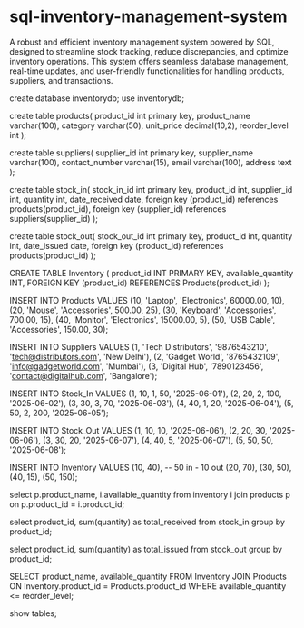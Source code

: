 # sql-inventory-management-system
A robust and efficient inventory management system powered by SQL, designed to streamline stock tracking, reduce discrepancies, and optimize inventory operations. This system offers seamless database management, real-time updates, and user-friendly functionalities for handling products, suppliers, and transactions.

create database inventorydb;
use inventorydb;

create table products(
product_id int primary key,
product_name varchar(100),
category varchar(50),
unit_price decimal(10,2),
reorder_level int
);

create table suppliers(
supplier_id int primary key,
supplier_name varchar(100),
contact_number varchar(15),
email varchar(100),
address text
);

create table stock_in(
stock_in_id int primary key,
product_id int,
supplier_id int,
quantity int,
date_received date,
foreign key (product_id) references products(product_id),
foreign key (supplier_id) references suppliers(supplier_id)
);

create table stock_out(
stock_out_id int primary key,
product_id int,
quantity int,
date_issued date,
foreign key (product_id) references products(product_id)
);

CREATE TABLE Inventory (
    product_id INT PRIMARY KEY,
    available_quantity INT,
    FOREIGN KEY (product_id) REFERENCES Products(product_id)
);

INSERT INTO Products VALUES
(10, 'Laptop', 'Electronics', 60000.00, 10),
(20, 'Mouse', 'Accessories', 500.00, 25),
(30, 'Keyboard', 'Accessories', 700.00, 15),
(40, 'Monitor', 'Electronics', 15000.00, 5),
(50, 'USB Cable', 'Accessories', 150.00, 30);

INSERT INTO Suppliers VALUES
(1, 'Tech Distributors', '9876543210', 'tech@distributors.com', 'New Delhi'),
(2, 'Gadget World', '8765432109', 'info@gadgetworld.com', 'Mumbai'),
(3, 'Digital Hub', '7890123456', 'contact@digitalhub.com', 'Bangalore');

INSERT INTO Stock_In VALUES
(1, 10, 1, 50, '2025-06-01'),
(2, 20, 2, 100, '2025-06-02'),
(3, 30, 3, 70, '2025-06-03'),
(4, 40, 1, 20, '2025-06-04'),
(5, 50, 2, 200, '2025-06-05');

INSERT INTO Stock_Out VALUES
(1, 10, 10, '2025-06-06'),
(2, 20, 30, '2025-06-06'),
(3, 30, 20, '2025-06-07'),
(4, 40, 5, '2025-06-07'),
(5, 50, 50, '2025-06-08');

INSERT INTO Inventory VALUES
(10, 40), -- 50 in - 10 out
(20, 70),
(30, 50),
(40, 15),
(50, 150);

select p.product_name, i.available_quantity from inventory i
join products p on p.product_id = i.product_id;

select product_id, sum(quantity) as total_received
from stock_in 
group by product_id;

select product_id, sum(quantity) as total_issued
from stock_out
group by product_id;

SELECT product_name, available_quantity
FROM Inventory
JOIN Products ON Inventory.product_id = Products.product_id
WHERE available_quantity <= reorder_level;

show tables;



